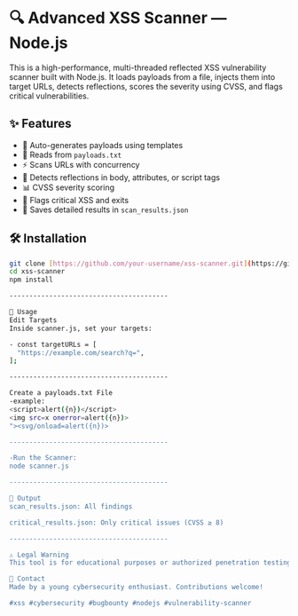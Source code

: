 # 🔍 Advanced XSS Scanner — Node.js

This is a high-performance, multi-threaded reflected XSS vulnerability scanner built with Node.js. It loads payloads from a file, injects them into target URLs, detects reflections, scores the severity using CVSS, and flags critical vulnerabilities.

## ✨ Features

- 🧠 Auto-generates payloads using templates
- 📄 Reads from `payloads.txt`
- ⚡ Scans URLs with concurrency
- 🔎 Detects reflections in body, attributes, or script tags
- 📊 CVSS severity scoring
- 🚨 Flags critical XSS and exits
- 📁 Saves detailed results in `scan_results.json`

## 🛠️ Installation

```bash
git clone [https://github.com/your-username/xss-scanner.git](https://github.com/KCGOODLY/XSSscanner)
cd xss-scanner
npm install

----------------------------------------

🧪 Usage
Edit Targets
Inside scanner.js, set your targets:

- const targetURLs = [
  "https://example.com/search?q=",
];

----------------------------------------

Create a payloads.txt File
-example:
<script>alert({n})</script>
<img src=x onerror=alert({n})>
"><svg/onload=alert({n})>

----------------------------------------

-Run the Scanner:
node scanner.js

----------------------------------------

📂 Output
scan_results.json: All findings

critical_results.json: Only critical issues (CVSS ≥ 8)

----------------------------------------

⚠️ Legal Warning
This tool is for educational purposes or authorized penetration testing. Do not use it on websites without explicit permission. Unauthorized scanning is illegal.

📧 Contact
Made by a young cybersecurity enthusiast. Contributions welcome!

#xss #cybersecurity #bugbounty #nodejs #vulnerability-scanner

